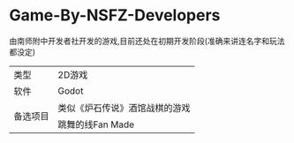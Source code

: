 # Game-By-NSFZ-Developers
由南师附中开发者社开发的游戏,目前还处在初期开发阶段(准确来讲连名字和玩法都没定)
<table class="table table-bordered table-striped table-condensed">
    <tr>
        <td>类型</td>
        <td>2D游戏</td>
    </tr>
    <tr>
        <td>软件</td>
        <td>Godot</td>
    </tr>
    <tr>
        <td rowspan="2">备选项目</td>
        <td>类似《炉石传说》酒馆战棋的游戏
    </tr>
    <tr>
        <td>跳舞的线Fan Made
    </tr>
</table>